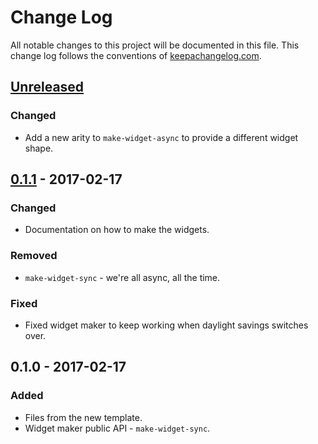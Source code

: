 # Change Log
All notable changes to this project will be documented in this file. This change log follows the conventions of [keepachangelog.com](http://keepachangelog.com/).

## [Unreleased]
### Changed
- Add a new arity to `make-widget-async` to provide a different widget shape.

## [0.1.1] - 2017-02-17
### Changed
- Documentation on how to make the widgets.

### Removed
- `make-widget-sync` - we're all async, all the time.

### Fixed
- Fixed widget maker to keep working when daylight savings switches over.

## 0.1.0 - 2017-02-17
### Added
- Files from the new template.
- Widget maker public API - `make-widget-sync`.

[Unreleased]: https://github.com/your-name/dmhy/compare/0.1.1...HEAD
[0.1.1]: https://github.com/your-name/dmhy/compare/0.1.0...0.1.1
